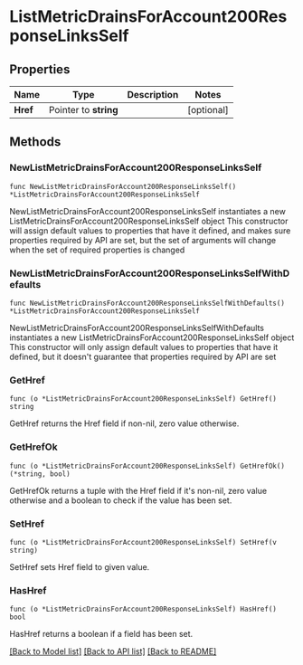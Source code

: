 # ListMetricDrainsForAccount200ResponseLinksSelf

## Properties

Name | Type | Description | Notes
------------ | ------------- | ------------- | -------------
**Href** | Pointer to **string** |  | [optional] 

## Methods

### NewListMetricDrainsForAccount200ResponseLinksSelf

`func NewListMetricDrainsForAccount200ResponseLinksSelf() *ListMetricDrainsForAccount200ResponseLinksSelf`

NewListMetricDrainsForAccount200ResponseLinksSelf instantiates a new ListMetricDrainsForAccount200ResponseLinksSelf object
This constructor will assign default values to properties that have it defined,
and makes sure properties required by API are set, but the set of arguments
will change when the set of required properties is changed

### NewListMetricDrainsForAccount200ResponseLinksSelfWithDefaults

`func NewListMetricDrainsForAccount200ResponseLinksSelfWithDefaults() *ListMetricDrainsForAccount200ResponseLinksSelf`

NewListMetricDrainsForAccount200ResponseLinksSelfWithDefaults instantiates a new ListMetricDrainsForAccount200ResponseLinksSelf object
This constructor will only assign default values to properties that have it defined,
but it doesn't guarantee that properties required by API are set

### GetHref

`func (o *ListMetricDrainsForAccount200ResponseLinksSelf) GetHref() string`

GetHref returns the Href field if non-nil, zero value otherwise.

### GetHrefOk

`func (o *ListMetricDrainsForAccount200ResponseLinksSelf) GetHrefOk() (*string, bool)`

GetHrefOk returns a tuple with the Href field if it's non-nil, zero value otherwise
and a boolean to check if the value has been set.

### SetHref

`func (o *ListMetricDrainsForAccount200ResponseLinksSelf) SetHref(v string)`

SetHref sets Href field to given value.

### HasHref

`func (o *ListMetricDrainsForAccount200ResponseLinksSelf) HasHref() bool`

HasHref returns a boolean if a field has been set.


[[Back to Model list]](../README.md#documentation-for-models) [[Back to API list]](../README.md#documentation-for-api-endpoints) [[Back to README]](../README.md)


